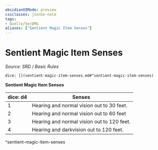 ```yaml
---
obsidianUIMode: preview
cssclasses: json5e-note
tags:
- Quelle/5e/DMG
aliases: ["Sentient Magic Item Senses"]
---
```

# Sentient Magic Item Senses
*Source: SRD / Basic Rules* 

`dice: [](sentient-magic-item-senses.md#^sentient-magic-item-senses)`

**Sentient Magic Item Senses**

| dice: d4 | Senses |
|----------|--------|
| 1 | Hearing and normal vision out to 30 feet. |
| 2 | Hearing and normal vision out to 60 feet |
| 3 | Hearing and normal vision out to 120 feet. |
| 4 | Hearing and darkvision out to 120 feet. |
^sentient-magic-item-senses
